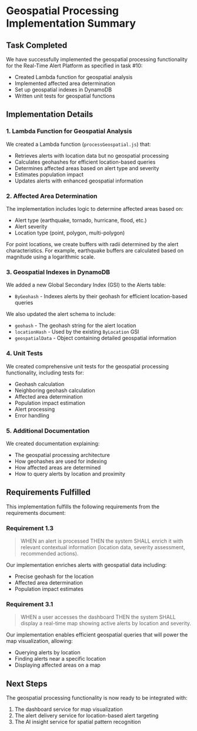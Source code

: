 # Geospatial Processing Implementation Summary

## Task Completed

We have successfully implemented the geospatial processing functionality for the Real-Time Alert Platform as specified in task #10:

- Created Lambda function for geospatial analysis
- Implemented affected area determination
- Set up geospatial indexes in DynamoDB
- Written unit tests for geospatial functions

## Implementation Details

### 1. Lambda Function for Geospatial Analysis

We created a Lambda function (`processGeospatial.js`) that:
- Retrieves alerts with location data but no geospatial processing
- Calculates geohashes for efficient location-based queries
- Determines affected areas based on alert type and severity
- Estimates population impact
- Updates alerts with enhanced geospatial information

### 2. Affected Area Determination

The implementation includes logic to determine affected areas based on:
- Alert type (earthquake, tornado, hurricane, flood, etc.)
- Alert severity
- Location type (point, polygon, multi-polygon)

For point locations, we create buffers with radii determined by the alert characteristics. For example, earthquake buffers are calculated based on magnitude using a logarithmic scale.

### 3. Geospatial Indexes in DynamoDB

We added a new Global Secondary Index (GSI) to the Alerts table:
- `ByGeohash` - Indexes alerts by their geohash for efficient location-based queries

We also updated the alert schema to include:
- `geohash` - The geohash string for the alert location
- `locationHash` - Used by the existing `ByLocation` GSI
- `geospatialData` - Object containing detailed geospatial information

### 4. Unit Tests

We created comprehensive unit tests for the geospatial processing functionality, including tests for:
- Geohash calculation
- Neighboring geohash calculation
- Affected area determination
- Population impact estimation
- Alert processing
- Error handling

### 5. Additional Documentation

We created documentation explaining:
- The geospatial processing architecture
- How geohashes are used for indexing
- How affected areas are determined
- How to query alerts by location and proximity

## Requirements Fulfilled

This implementation fulfills the following requirements from the requirements document:

### Requirement 1.3
> WHEN an alert is processed THEN the system SHALL enrich it with relevant contextual information (location data, severity assessment, recommended actions).

Our implementation enriches alerts with geospatial data including:
- Precise geohash for the location
- Affected area determination
- Population impact estimates

### Requirement 3.1
> WHEN a user accesses the dashboard THEN the system SHALL display a real-time map showing active alerts by location and severity.

Our implementation enables efficient geospatial queries that will power the map visualization, allowing:
- Querying alerts by location
- Finding alerts near a specific location
- Displaying affected areas on a map

## Next Steps

The geospatial processing functionality is now ready to be integrated with:
1. The dashboard service for map visualization
2. The alert delivery service for location-based alert targeting
3. The AI insight service for spatial pattern recognition